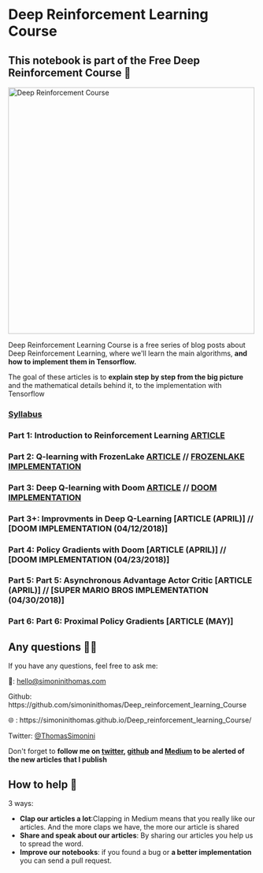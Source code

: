 # Deep Reinforcement Learning Course
## This notebook is part of the Free Deep Reinforcement Course 📝
<img src="https://simoninithomas.github.io/Deep_reinforcement_learning_Course/assets/img/preview.jpg" alt="Deep Reinforcement Course" style="width: 500px;"/>

<p> Deep Reinforcement Learning Course is a free series of blog posts about Deep Reinforcement Learning, where we'll learn the main algorithms, <b>and how to implement them in Tensorflow.</b></p>

<p>The goal of these articles is to <b>explain step by step from the big picture</b> and the mathematical details behind it, to the implementation with Tensorflow </p>

### <a href="https://simoninithomas.github.io/Deep_reinforcement_learning_Course/">Syllabus</a><br>
### Part 1: Introduction to Reinforcement Learning [ARTICLE](https://medium.freecodecamp.org/an-introduction-to-reinforcement-learning-4339519de419) <br>
### Part 2: Q-learning with FrozenLake [ARTICLE](https://medium.freecodecamp.org/diving-deeper-into-reinforcement-learning-with-q-learning-c18d0db58efe) // [FROZENLAKE IMPLEMENTATION](https://github.com/simoninithomas/Deep_reinforcement_learning_Course/blob/master/Q%20learning/Q%20Learning%20with%20FrozenLake.ipynb)<br>
### Part 3: Deep Q-learning with Doom [ARTICLE](https://medium.freecodecamp.org/an-introduction-to-deep-q-learning-lets-play-doom-54d02d8017d8)  //  [DOOM IMPLEMENTATION](https://github.com/simoninithomas/Deep_reinforcement_learning_Course/blob/master/DQN%20Doom/Deep%20Q%20learning%20with%20Doom.ipynb)<br>
### Part 3+: Improvments in Deep Q-Learning [ARTICLE (APRIL)] //  [DOOM IMPLEMENTATION (04/12/2018)] <br>
### Part 4: Policy Gradients with Doom [ARTICLE (APRIL)] //  [DOOM IMPLEMENTATION (04/23/2018)] <br>
### Part 5: Part 5: Asynchronous Advantage Actor Critic [ARTICLE (APRIL)] //  [SUPER MARIO BROS IMPLEMENTATION (04/30/2018)] <br>
### Part 6: Part 6: Proximal Policy Gradients [ARTICLE (MAY)]<br>

## Any questions 👨‍💻
<p> If you have any questions, feel free to ask me: </p>
<p> 📧: <a href="mailto:hello@simoninithomas.com">hello@simoninithomas.com</a>  </p>
<p> Github: https://github.com/simoninithomas/Deep_reinforcement_learning_Course </p>
<p> 🌐 : https://simoninithomas.github.io/Deep_reinforcement_learning_Course/ </p>
<p> Twitter: <a href="https://twitter.com/ThomasSimonini">@ThomasSimonini</a> </p>
<p> Don't forget to <b> follow me on <a href="https://twitter.com/ThomasSimonini">twitter</a>, <a href="https://github.com/simoninithomas/Deep_reinforcement_learning_Course">github</a> and <a href="https://medium.com/@thomassimonini">Medium</a> to be alerted of the new articles that I publish </b></p>
    
## How to help  🙌
3 ways:
- **Clap our articles a lot**:Clapping in Medium means that you really like our articles. And the more claps we have, the more our article is shared
- **Share and speak about our articles**: By sharing our articles you help us to spread the word.
- **Improve our notebooks**: if you found a bug or **a better implementation** you can send a pull request.
<br>
